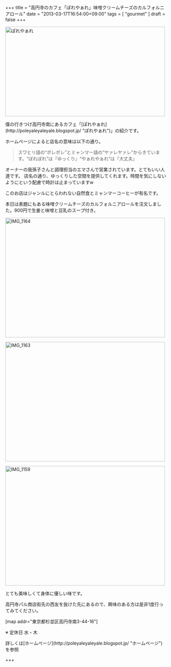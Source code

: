 +++
title =  "高円寺のカフェ「ぽれやぁれ」味噌クリームチーズのカルフォルニアロール"
date =  "2013-03-17T16:54:00+09:00"
tags = [ "gourmet" ]
draft = false
+++
<p><a href="http://www.flickr.com/photos/68742489@N02/8564625376/" title="ぽれやぁれ by umeyuki1326, on Flickr"><img src="http://farm9.staticflickr.com/8250/8564625376_b8cf2c3146.jpg" width="500" height="281" alt="ぽれやぁれ"></a></p>

<p>僕の行きつけ高円寺南にあるカフェ「[ぽれやぁれ](http://poleyaleyaleyale.blogspot.jp/ "ぽれやぁれ")」の紹介です。</p>

<p>ホームページによると店名の意味は以下の通り。</p>

<blockquote>
  <p>スワヒリ語の“ポレポレ”とミャンマー語の“ヤァレヤァレ”からきています。“ぽれぽれ”は『ゆっくり』“やぁれやぁれ”は『大丈夫』</p>
</blockquote>

<p><!--more-->
オーナーの我孫子さんと調理担当のエマさんで営業されています。とてもいい人達です。
店名の通り、ゆっくりした空間を提供してくれます。時間を気にしないようにという配慮で時計は止まっていますw</p>

<p>このお店はジャンルにとらわれない自然食とミャンマーコーヒーが有名です。</p>

<p>本日は表題にもある味噌クリームチーズのカルフォルニアロールを注文しました。900円で生姜と味噌と豆乳のスープ付き。</p>

<p><a href="http://www.flickr.com/photos/68742489@N02/8563515449/" title="IMG_1164 by umeyuki1326, on Flickr"><img src="http://farm9.staticflickr.com/8516/8563515449_24ab0d141c.jpg" width="500" height="375" alt="IMG_1164"></a></p>

<p><a href="http://www.flickr.com/photos/68742489@N02/8563515895/" title="IMG_1163 by umeyuki1326, on Flickr"><img src="http://farm9.staticflickr.com/8365/8563515895_ee0567ecd8.jpg" width="500" height="375" alt="IMG_1163"></a></p>

<p><a href="http://www.flickr.com/photos/68742489@N02/8563517681/" title="IMG_1159 by umeyuki1326, on Flickr"><img src="http://farm9.staticflickr.com/8243/8563517681_e8b99b40e7.jpg" width="500" height="375" alt="IMG_1159"></a></p>

<p>とても美味しくて身体に優しい味です。</p>

<p>高円寺パル商店街先の西友を抜けた先にあるので、興味のある方は是非1度行ってみてください。</p>

<p>[map addr="東京都杉並区高円寺南3-44-16"]</p>

<p>※ 定休日 水・木</p>

<p>詳しくは[ホームページ](http://poleyaleyaleyale.blogspot.jp/ "ホームページ")を参照</p>

+++
